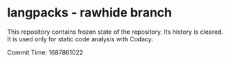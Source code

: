 # langpacks - rawhide branch

This repository contains frozen state of the repository.
Its history is cleared. It is used only for static code
analysis with Codacy.

Commit Time: 1687861022